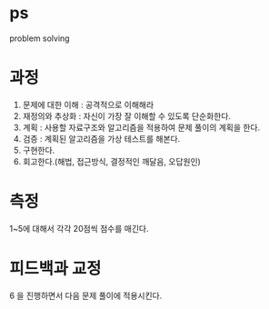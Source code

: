 # ps
problem solving

# 과정

1. 문제에 대한 이해 : 공격적으로 이해해라
2. 재정의와 추상화 : 자신이 가장 잘 이해할 수 있도록 단순화한다.
3. 계획 : 사용할 자료구조와 알고리즘을 적용하여 문제 풀이의 계획을 한다.
4. 검증 : 계획된 알고리즘을 가상 테스트를 해본다.
5. 구현한다.
6. 회고한다.(해법, 접근방식, 결정적인 깨달음, 오답원인)

# 측정

1~5에 대해서 각각 20점씩 점수를 매긴다.

# 피드백과 교정

6 을 진행하면서 다음 문제 풀이에 적용시킨다.
